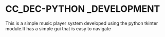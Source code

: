 # CC_DEC-PYTHON _DEVELOPMENT
 This is a simple  music player system developed using the python tkinter module.It has a simple gui that is easy to navigate
